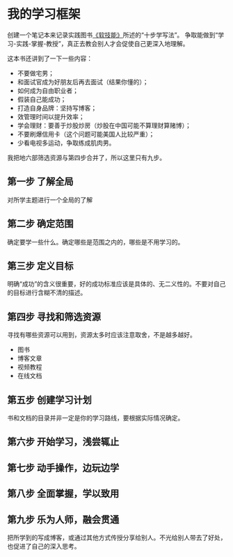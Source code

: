 # 我的学习框架
创建一个笔记本来记录实践图书[《软技能》](https://book.douban.com/subject/26835090/)所述的“十步学写法”。
争取能做到“学习-实践-掌握-教授”，真正去教会别人才会促使自己更深入地理解。

这本书还讲到了一下一些内容：
* 不要做宅男；
* 和面试官成为好朋友后再去面试（结果你懂的）；
* 如何成为自由职业者；
* 假装自己能成功；
* 打造自身品牌：坚持写博客；
* 效管理时间以提升效率；
* 学会理财：要善于炒股炒房（炒股在中国可能不算理财算赌博）；
* 不要刷爆信用卡（这个问题可能美国人比较严重）；
* 少看电视多运动，争取练成肌肉男。

我把地六部筛选资源与第四步合并了，所以这里只有九步。

## 第一步 了解全局
对所学主题进行一个全局的了解

## 第二步 确定范围
确定要学一些什么。确定哪些是范围之内的，哪些是不用学习的。

## 第三步 定义目标
明确“成功”的含义很重要，好的成功标准应该是具体的、无二义性的。不要对自己的目标进行含糊不清的描述。

## 第四步 寻找和筛选资源
寻找有哪些资源可以用到，资源太多时应该注意取舍，不是越多越好。
* 图书
* 博客文章
* 视频教程
* 在线文档

## 第五步 创建学习计划
书和文档的目录并非一定是你的学习路线，要根据实际情况确定。


## 第六步 开始学习，浅尝辄止

## 第七步 动手操作，边玩边学

## 第八步 全面掌握，学以致用


## 第九步 乐为人师，融会贯通
把所学到的写成博客，或通过其他方式传授分享给别人。不光给别人带去了好处，也促进了自己的深入思考。


